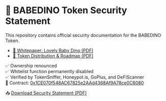# 📄 BABEDINO Token Security Statement

This repository contains official security documentation for the BABEDINO Token.

- [📘 Whitepaper: Lovely Baby Dino (PDF)](https://github.com/babedino/docs/blob/main/Whitepaper_Lovely_Baby_Dino_BABEDINO.pdf)
- [🧭 Token Distribution & Roadmap (PDF)](https://github.com/babedino/docs/blob/main/Token_Distribution_and_Roadmap.pdf)



✅ Ownership renounced  
✅ Whitelist function permanently disabled  
✅ Verified by TokenSniffer, Honeypot.is, GoPlus, and DeFiScanner  
🔗 Contract: [0x1CE070f548AC67825e2AAd4368Af9A78ce0C6080](https://bscscan.com/token/0x1CE070f548AC67825e2AAd4368Af9A78ce0C6080)

📥 [Download Security Statement (PDF)](docs/BABEDINO_Token_Security_Statement.pdf)
